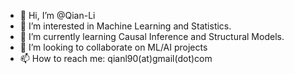 - 👋 Hi, I’m @Qian-Li
- 👀 I’m interested in Machine Learning and Statistics.
- 🌱 I’m currently learning Causal Inference and Structural Models.
- 💞️ I’m looking to collaborate on ML/AI projects
- 📫 How to reach me: qianl90(at)gmail(dot)com

<!---
Qian-Li/Qian-Li is a ✨ special ✨ repository because its `README.md` (this file) appears on your GitHub profile.
You can click the Preview link to take a look at your changes.
--->
